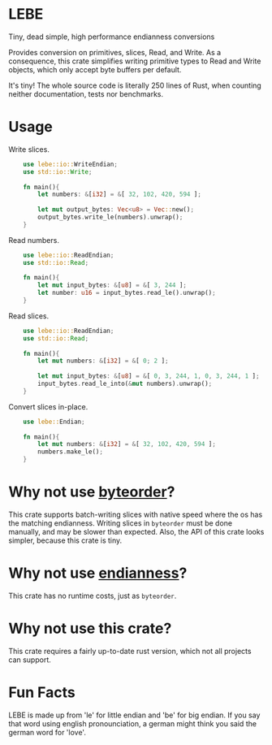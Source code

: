 # LEBE
Tiny, dead simple, high performance endianness conversions


Provides conversion on primitives, slices, Read, and Write.
As a consequence, this crate simplifies writing primitive types to
Read and Write objects, which only accept byte buffers per default.


It's tiny! The whole source code is literally 250 lines of Rust, 
when counting neither documentation, tests nor benchmarks.

# Usage

Write slices.
```rust
    use lebe::io::WriteEndian;
    use std::io::Write;
    
    fn main(){
        let numbers: &[i32] = &[ 32, 102, 420, 594 ];
        
        let mut output_bytes: Vec<u8> = Vec::new();
        output_bytes.write_le(numbers).unwrap();
    }
```

Read numbers.
```rust
    use lebe::io::ReadEndian;
    use std::io::Read;
    
    fn main(){
        let mut input_bytes: &[u8] = &[ 3, 244 ];
        let number: u16 = input_bytes.read_le().unwrap();
    }
```

Read slices.
```rust
    use lebe::io::ReadEndian;
    use std::io::Read;
    
    fn main(){
        let mut numbers: &[i32] = &[ 0; 2 ];
        
        let mut input_bytes: &[u8] = &[ 0, 3, 244, 1, 0, 3, 244, 1 ];
        input_bytes.read_le_into(&mut numbers).unwrap();
    }
```

Convert slices in-place.
```rust
    use lebe::Endian;
    
    fn main(){
        let mut numbers: &[i32] = &[ 32, 102, 420, 594 ];
        numbers.make_le();
    }
```


# Why not use [byteorder](https://crates.io/crates/byteorder)?
This crate supports batch-writing slices with native speed 
where the os has the matching endianness. Writing slices in `byteorder` 
must be done manually, and may be slower than expected. 
Also, the API of this crate looks simpler, because this crate is tiny.

# Why not use [endianness](https://crates.io/crates/endianness)?
This crate has no runtime costs, just as `byteorder`.

# Why not use this crate?
This crate requires a fairly up-to-date rust version, 
which not all projects can support.


# Fun Facts
LEBE is made up from 'le' for little endian and 'be' for big endian.
If you say that word using english pronounciation, 
a german might think you said the german word for 'love'.